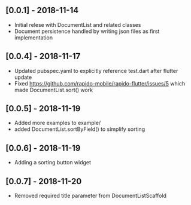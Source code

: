 ## [0.0.1] - 2018-11-14

* Initial relese with DocumentList and related classes
* Document persistence handled by writing json files as first implementation

## [0.0.4] - 2018-11-17

* Updated pubspec.yaml to explicitly reference test.dart after flutter update
* Fixed https://github.com/rapido-mobile/rapido-flutter/issues/5 which made DocumentList.sort() work

## [0.0.5] - 2018-11-19 
 * Added more examples to example/
 * added DocumentList.sortByField() to simplify sorting

 ## [0.0.6] - 2018-11-19 
 * Adding a sorting button widget

## [0.0.7] - 2018-11-20
 * Removed required title parameter from DocumentListScaffold
 